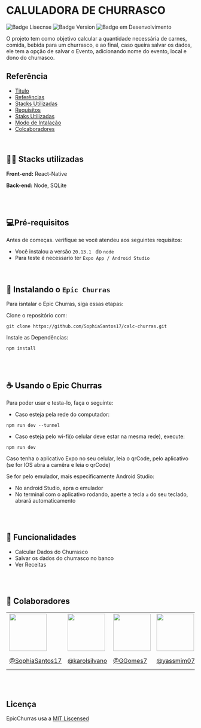 
# CALULADORA DE CHURRASCO

![Badge Lisecnse](https://img.shields.io/badge/license-MIT-blue?style=for-the-badge&color=blue)
![Badge Version](https://img.shields.io/npm/v/npm?style=for-the-badge&color=green
)
![Badge em Desenvolvimento](http://img.shields.io/static/v1?label=STATUS&message=EM%20DESENVOLVIMENTO&color=purple&style=for-the-badge)



O projeto tem como objetivo calcular a quantidade necessária de carnes, comida, bebida para um churrasco, e ao final, caso queira salvar os dados, ele tem a opção de salvar o Evento, adicionando nome do evento, local e dono do churrasco.



## Referência

 - [Titulo](#Título-e-Descrição)
 - [Referências](#Referência)
 - [Stacks Utilizadas](#Stack-utilizada)
 - [Requisitos](#Requisitos)
 - [Staks Utilizadas](#Instalação)
 - [Modo de Intalação](#Usando)
 - [Colcaboradores](#Perfil-do-GitHub---Links)

<br>

## 👨‍💻 Stacks utilizadas

**Front-end:** React-Native

**Back-end:** Node, SQLite

<br><br>
## 💻Pré-requisitos

Antes de começas. verifique se você atendeu aos seguintes requisitos:

- Você instalou a versão ```20.13.1 ```  do  ```node```
- Para teste é necessario ter   ```Expo App / Android Studio ```
<br><br><br>

## 🚀 Instalando o `Epic Churras`

Para isntalar o Epic Churras, siga essas etapas:

Clone o repositório com:
```
git clone https://github.com/SophiaSantos17/calc-churras.git
```

Instale as Dependências:

```
npm install
```

<br><br>
## ☕ Usando o Epic Churras
Para poder usar e testa-lo, faça o seguinte:

- Caso esteja pela rede do computador: 
```
npm run dev --tunnel
```

- Caso esteja pelo wi-fi(o celular deve estar na mesma rede), execute:
```
npm run dev
```

Caso tenha o aplicativo Expo no seu celular, leia o qrCode, pelo aplicativo (se for IOS abra a camêra e leia o qrCode)

Se for pelo emulador, mais especificamente Android Studio:
- No android Studio, apra o emulador
- No terminal com o aplicativo rodando, aperte a tecla `a` do seu teclado, abrará automaticamento

<br><br>

## :hammer: Funcionalidades

- Calcular Dados do Churrasco
- Salvar os dados do churrasco no banco
- Ver Receitas

<br><br>
## 🤝 Colaboradores

<table>
 <tr>
  <td><img src="https://avatars.githubusercontent.com/u/125769375?v=4" width="100" height="100"></td>
  <td><img src="https://avatars.githubusercontent.com/u/131711399?v=4" width="100" height="100"></td>
  <td><img src="https://avatars.githubusercontent.com/u/131712288?v=4" width="100" height="100"></td>
  <td><img src="https://avatars.githubusercontent.com/u/131712345?v=4" width="100" height="100"></td>
  <td><img src="https://avatars.githubusercontent.com/u/131712346?v=4" width="100" height="100"></td>
 </tr>
 <tr>
  <td> <a href="https://github.com/SophiaSantos17">@SophiaSantos17</a> </td>
  <td> <a href="https://github.com/karolsilvano">@karolsilvano</a> </td>
  <td> <a href="https://github.com/GGomes7">@GGomes7</a> </td>
  <td> <a href="https://github.com/yassmim07">@yassmim07</a> </td>
  <td> <a href="https://github.com/Kaique-William">@Kaique-William</a> </td>
 </tr>
</table>


  
<br><br>
## Licença

EpicChurras usa a [MIT Liscensed](https://choosealicense.com/licenses/mit/)


